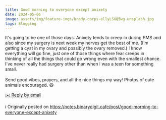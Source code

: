 ```yaml
---
title: Good morning to everyone except anixety
date: 2024-05-06
image: assets/img/feature-imgs/brady-corps-ellyLSXQ5wg-unsplash.jpg
tags: Blogging
---
```

 <p>It&#39;s going to be one of those days. Anixety tends to creep in during PMS
and also since my surgery is next week my nerves get the best of me.
(I&#39;m getting a cyst in my ovary and possibly the ovary removed.) I know
everything will go fine, just one of those things where fear creeps in
thinking of all the things that could go wrong even with the smallest
chance. I&#39;ve never really had surgery other than when I was a teen for
something small.<br /><br />Send good vibes, prayers, and all the nice
things my way! Photos of cute animals encouraged. 😆</p>
<p>
        <a href='mailto:binarydigit@omg.lol?subject=Good morning to everyone except anixety' style='text-decoration: underline'>✉️ Reply by email</a>
      </p>

ℹ️ Originally posted on https://notes.binarydigit.cafe/post/good-morning-to-everyone-except-anixety